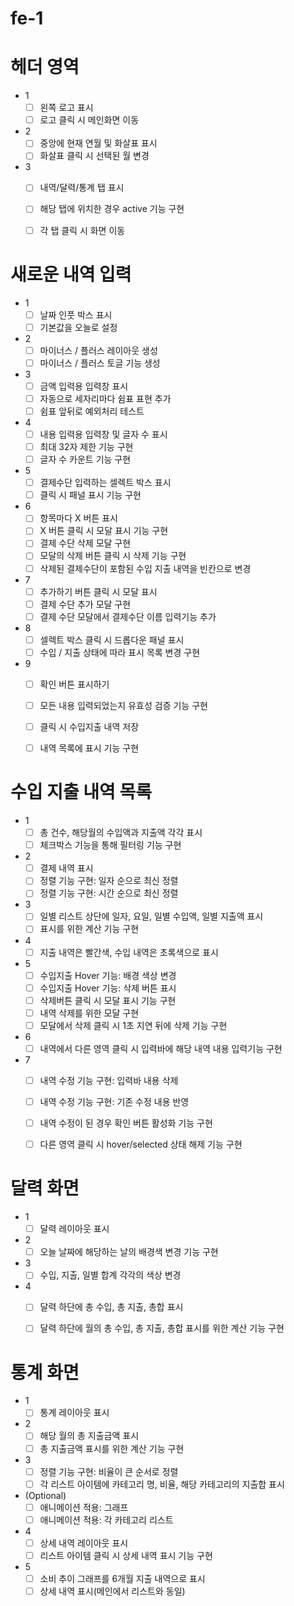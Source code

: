 # fe-1

# 헤더 영역
- 1
    - [ ] 왼쪽 로고 표시
    - [ ] 로고 클릭 시 메인화면 이동
- 2
    - [ ] 중앙에 현재 연월 및 화살표 표시
    - [ ] 화살표 클릭 시 선택된 월 변경
- 3
    - [ ] 내역/달력/통계 탭 표시
    - [ ] 해당 탭에 위치한 경우 active 기능 구현
    - [ ] 각 탭 클릭 시 화면 이동


# 새로운 내역 입력
- 1
    - [ ] 날짜 인풋 박스 표시
    - [ ] 기본값을 오늘로 설정
- 2
    - [ ] 마이너스 / 플러스 레이아웃 생성
    - [ ] 마이너스 / 플러스 토글 기능 생성
- 3
    - [ ] 금액 입력용 입력창 표시
    - [ ] 자동으로 세자리마다 쉼표 표현 추가
    - [ ] 쉼표 앞뒤로 예외처리 테스트
- 4
    - [ ] 내용 입력용 입력창 및 글자 수 표시
    - [ ] 최대 32자 제한 기능 구현
    - [ ] 글자 수 카운트 기능 구현
- 5
    - [ ] 결제수단 입력하는 셀렉트 박스 표시
    - [ ] 클릭 시 패널 표시 기능 구현
- 6
    - [ ] 항목마다 X 버튼 표시
    - [ ] X 버튼 클릭 시 모달 표시 기능 구현
    - [ ] 결제 수단 삭제 모달 구현
    - [ ] 모달의 삭제 버튼 클릭 시 삭제 기능 구현
    - [ ] 삭제된 결제수단이 포함된 수입 지출 내역을 빈칸으로 변경
- 7
    - [ ] 추가하기 버튼 클릭 시 모달 표시
    - [ ] 결제 수단 추가 모달 구현
    - [ ] 결제 수단 모달에서 결제수단 이름 입력기능 추가
- 8
    - [ ] 셀렉트 박스 클릭 시 드롭다운 패널 표시
    - [ ] 수입 / 지출 상태에 따라 표시 목록 변경 구현
- 9
    - [ ] 확인 버튼 표시하기
    - [ ] 모든 내용 입력되었는지 유효성 검증 기능 구현
    - [ ] 클릭 시 수입지출 내역 저장
    - [ ] 내역 목록에 표시 기능 구현


# 수입 지출 내역 목록
- 1
    - [ ] 총 건수, 해당월의 수입액과 지출액 각각 표시
    - [ ] 체크박스 기능을 통해 필터링 기능 구현
- 2
    - [ ] 결제 내역 표시
    - [ ] 정렬 기능 구현: 일자 순으로 최신 정렬
    - [ ] 정렬 기능 구현: 시간 순으로 최신 정렬
- 3 
    - [ ] 일별 리스트 상단에 일자, 요일, 일별 수입액, 일별 지출액 표시
    - [ ] 표시를 위한 계산 기능 구현
- 4
    - [ ] 지출 내역은 빨간색, 수입 내역은 초록색으로 표시
- 5
    - [ ] 수입지출 Hover 기능: 배경 색상 변경
    - [ ] 수입지출 Hover 기능: 삭제 버튼 표시
    - [ ] 삭제버튼 클릭 시 모달 표시 기능 구현
    - [ ] 내역 삭제를 위한 모달 구현
    - [ ] 모달에서 삭제 클릭 시 1초 지연 뒤에 삭제 기능 구현
- 6
    - [ ] 내역에서 다른 영역 클릭 시 입력바에 해당 내역 내용 입력기능 구현
- 7
    - [ ] 내역 수정 기능 구현: 입력바 내용 삭제
    - [ ] 내역 수정 기능 구현: 기존 수정 내용 반영
    - [ ] 내역 수정이 된 경우 확인 버튼 활성화 기능 구현
    - [ ] 다른 영역 클릭 시 hover/selected 상태 해제 기능 구현


# 달력 화면
- 1
    - [ ] 달력 레이아웃 표시
- 2
    - [ ] 오늘 날짜에 해당하는 날의 배경색 변경 기능 구현
- 3
    - [ ] 수입, 지출, 일별 합계 각각의 색상 변경
- 4
    - [ ] 달력 하단에 총 수입, 총 지출, 총합 표시
    - [ ] 달력 하단에 월의 총 수입, 총 지출, 총합 표시를 위한 계산 기능 구현


# 통계 화면
- 1
    - [ ] 통계 레이아웃 표시
- 2
    - [ ] 해당 월의 총 지출금액 표시
    - [ ] 총 지출금액 표시를 위한 계산 기능 구현
- 3
    - [ ] 정렬 기능 구현: 비율이 큰 순서로 정렬
    - [ ] 각 리스트 아이템에 카테고리 명, 비율, 해당 카테고리의 지출합 표시
- (Optional)
    - [ ] 애니메이션 적용: 그래프
    - [ ] 애니메이션 적용: 각 카테고리 리스트
- 4
    - [ ] 상세 내역 레이아웃 표시
    - [ ] 리스트 아이템 클릭 시 상세 내역 표시 기능 구현
- 5
    - [ ] 소비 추이 그래프를 6개월 지출 내역으로 표시
    - [ ] 상세 내역 표시(메인에서 리스트와 동일)